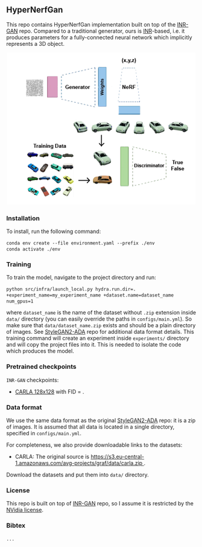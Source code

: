 ## HyperNerfGan

This repo contains HyperNerfGan implementation built on top of the [INR-GAN](https://github.com/universome/inr-gan) repo.
Compared to a traditional generator, ours is [INR](https://vsitzmann.github.io/siren/)-based, i.e. it produces parameters for a fully-connected neural network which implicitly represents a 3D object.

<div style="text-align:center">
<img src="assets/NerfGAN.png" alt="NerfGAN illustration" width="500"/>
</div>

### Installation
To install, run the following command:
```
conda env create --file environment.yaml --prefix ./env
conda activate ./env
```

### Training
To train the model, navigate to the project directory and run:
```
python src/infra/launch_local.py hydra.run.dir=. +experiment_name=my_experiment_name +dataset.name=dataset_name num_gpus=1
```
where `dataset_name` is the name of the dataset without `.zip` extension inside `data/` directory (you can easily override the paths in `configs/main.yml`).
So make sure that `data/dataset_name.zip` exists and should be a plain directory of images.
See [StyleGAN2-ADA](https://github.com/NVlabs/stylegan2-ada-pytorch) repo for additional data format details.
This training command will create an experiment inside `experiments/` directory and will copy the project files into it.
This is needed to isolate the code which produces the model.

### Pretrained checkpoints
`INR-GAN` checkpoints:
- [CARLA 128x128](...) with FID = .


### Data format
We use the same data format as the original [StyleGAN2-ADA](https://github.com/NVlabs/stylegan2-ada-pytorch) repo: it is a zip of images.
It is assumed that all data is located in a single directory, specified in `configs/main.yml`.

For completeness, we also provide downloadable links to the datasets:
- CARLA: The original source is [https://s3.eu-central-1.amazonaws.com/avg-projects/graf/data/carla.zip ](https://s3.eu-central-1.amazonaws.com/avg-projects/graf/data/carla.zip).

Download the datasets and put them into `data/` directory.

### License
This repo is built on top of [INR-GAN](https://github.com/universome/inr-gan) repo, so I assume it is restricted by the [NVidia license](https://nvlabs.github.io/stylegan2-ada-pytorch/license.html).

### Bibtex
```
...
```
